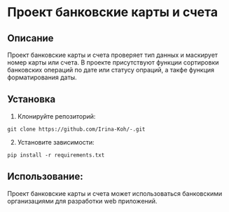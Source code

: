 # Проект банковские карты и счета 

## Описание 
Проект банковские карты и счета проверяет тип данных и маскирует номер карты или счета. 
В проекте присутствуют функции сортировки банковских операций по дате или статусу опраций, а такфе функция форматирования даты.

## Установка
1. Клонируйте репозиторий:
```
git clone https://github.com/Irina-Koh/-.git
```
2. Установите зависимости:
```
pip install -r requirements.txt
```
## Использование:

Проект банковские карты и счета может использоваться банковскими организациями для разработки web приложений.

